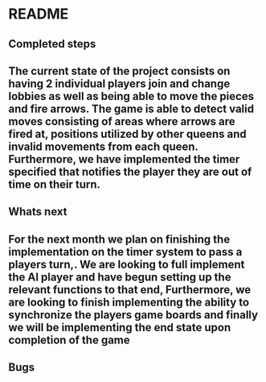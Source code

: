 <h1>README</h1>


<h2> Completed steps <h2>
<p>The current state of the project consists on having 2 individual players join and change lobbies as well as being able to move the pieces and fire arrows. The game is able to detect valid moves consisting of areas where arrows are fired at, positions utilized by other queens and invalid movements from each queen. Furthermore, we have implemented the timer specified that notifies the player they are out of time on their turn.
<p>

<h2> Whats next <h2>
<p>For the next month we plan on finishing the implementation on the timer system to pass a players turn,. We are looking to full implement the AI player and have begun setting up the relevant functions to that end, Furthermore, we are looking to finish implementing the ability to synchronize the players game boards and finally we will be implementing the end state upon completion of the game<p>

<h2> Bugs <h2>
